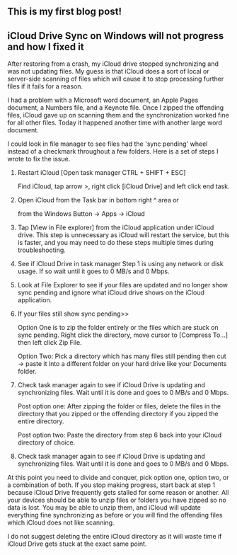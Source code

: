 ## This is my first blog post!

## iCloud Drive Sync on Windows will not progress and how I fixed it


After restoring from a crash, my iCloud drive stopped synchronizing and was not updating files. My guess is that iCloud does a sort of local or server-side scanning of files which will cause it to stop processing further files if it fails for a reason.

I had a problem with a Microsoft word document, an Apple Pages document, a Numbers file, and a Keynote file. Once I zipped the offending files, iCloud gave up on scanning them and the synchronization worked fine for all other files. Today it happened another time with another large word document.

I could look in file manager to see files had the 'sync pending' wheel instead of a checkmark throughout a few folders. Here is a set of steps I wrote to fix the issue.

1.	Restart iCloud [Open task manager CTRL + SHIFT + ESC]

    Find iCloud, tap arrow >, right click [iCloud Drive] and left click end task.

3.	Open iCloud from the Task bar in bottom right ^ area or

    from the Windows Button -> Apps -> iCloud

4.	Tap [View in File explorer] from the iCloud application under iCloud drive. This step is unnecessary as iCloud will restart the service, but this is faster, and you may need to do these steps multiple times during troubleshooting.

5.	See if iCloud Drive in task manager Step 1 is using any network or disk usage.
   If so wait until it goes to 0 MB/s and 0 Mbps.

7.	Look at File Explorer to see if your files are updated and no longer show sync pending and ignore what iCloud drive shows on the iCloud application.

8.	If your files still show sync pending>>

    Option One is to zip the folder entirely or the files which are stuck on sync pending. Right click the directory, move cursor to [Compress To...] then left click Zip File.

    Option Two: Pick a directory which has many files still pending then cut -> paste it into a different folder on your hard drive like your Documents folder.

8.	Check task manager again to see if iCloud Drive is updating and synchronizing files. Wait until it is done and goes to 0 MB/s and 0 Mbps.

    Post option one: After zipping the folder or files, delete the files in the directory that you zipped or the offending directory if you zipped the entire directory.

    Post option two: Paste the directory from step 6 back into your iCloud directory of choice.

9.	Check task manager again to see if iCloud Drive is updating and synchronizing files. Wait until it is done and goes to 0 MB/s and 0 Mbps.

At this point you need to divide and conquer, pick option one, option two, or a combination of both. If you stop making progress, start back at step 1 because iCloud Drive frequently gets stalled for some reason or another. All your devices should be able to unzip files or folders you have zipped so no data is lost. You may be able to unzip them, and iCloud will update everything fine synchronizing as before or you will find the offending files which iCloud does not like scanning.

I do not suggest deleting the entire iCloud directory as it will waste time if iCloud Drive gets stuck at the exact same point.

